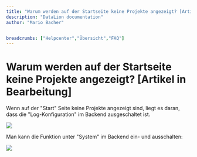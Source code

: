 ```yaml
---
title: "Warum werden auf der Startseite keine Projekte angezeigt? [Artikel in Bearbeitung]"
description: "DataLion documentation"
author: "Mario Bacher"


breadcrumbs: ["Helpcenter","Übersicht","FAQ"]
---
```


# Warum werden auf der Startseite keine Projekte angezeigt? [Artikel in Bearbeitung]

Wenn auf der "Start" Seite keine Projekte angezeigt sind, liegt es daran, dass die "Log-Konfiguration" im Backend ausgeschaltet ist.

![](/img/84377616.png)

Man kann die Funktion unter "System" im Backend ein- und ausschalten:

![](/img/84377623.png)
